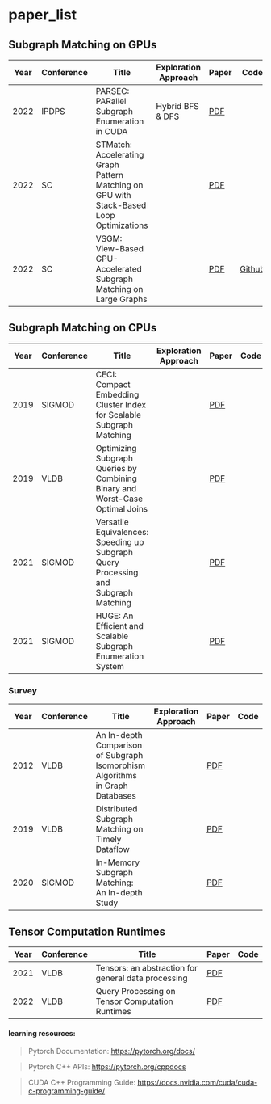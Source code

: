# paper_list

## Subgraph Matching on GPUs

| Year |Conference| Title | Exploration Approach | Paper | Code |
|-----|-----|-----|-----|-----|-----|
|2022|IPDPS|PARSEC: PARallel Subgraph Enumeration in CUDA|Hybrid BFS & DFS|[PDF](https://ieeexplore.ieee.org/stamp/stamp.jsp?tp=&arnumber=9820623)||
|2022|SC|STMatch: Accelerating Graph Pattern Matching on GPU with Stack-Based Loop Optimizations||[PDF](https://pengjiang-hpc.github.io/papers/sc22.pdf)||
|2022|SC|VSGM: View-Based GPU-Accelerated Subgraph Matching on Large Graphs||[PDF](https://dl.acm.org/doi/pdf/10.5555/3571885.3571954)|[Github](https://github.com/kygx-legend/vsgm)|


## Subgraph Matching on CPUs

| Year |Conference| Title | Exploration Approach | Paper | Code |
|-----|-----|-----|-----|-----|-----|
|2019|SIGMOD|CECI: Compact Embedding Cluster Index for Scalable Subgraph Matching||[PDF](https://dl.acm.org/doi/pdf/10.1145/3299869.3300086)||
|2019|VLDB|Optimizing Subgraph Queries by Combining Binary and Worst-Case Optimal Joins||[PDF](http://www.vldb.org/pvldb/vol12/p1692-mhedhbi.pdf)||
|2021|SIGMOD|Versatile Equivalences: Speeding up Subgraph Query Processing and Subgraph Matching||[PDF](https://dl.acm.org/doi/pdf/10.1145/3448016.3457265)||
|2021|SIGMOD|HUGE: An Efficient and Scalable Subgraph Enumeration System||[PDF](https://dl.acm.org/doi/pdf/10.1145/3448016.3457237)||

### Survey
| Year |Conference| Title | Exploration Approach | Paper | Code |
|-----|-----|-----|-----|-----|-----|
|2012|VLDB|An In-depth Comparison of Subgraph Isomorphism Algorithms in Graph Databases||[PDF](https://citeseerx.ist.psu.edu/document?repid=rep1&type=pdf&doi=7592c2edcbd4fbd3018eb69bd9886de9300cec8c)||
|2019|VLDB|Distributed Subgraph Matching on Timely Dataflow||[PDF](http://www.vldb.org/pvldb/vol12/p1099-lai.pdf)||
|2020|SIGMOD|In-Memory Subgraph Matching: An In-depth Study||[PDF](https://shixuansun.github.io/files/SIGMOD20-Study.pdf)||


## Tensor Computation Runtimes


| Year |Conference| Title | Paper | Code |
|-----|-----|-----|-----|-----|
|2021|VLDB|Tensors: an abstraction for general data processing|[PDF](https://www.research-collection.ethz.ch/bitstream/handle/20.500.11850/513207/1/3467861.3467869.pdf)||
|2022|VLDB|Query Processing on Tensor Computation Runtimes|[PDF](https://www.vldb.org/pvldb/vol15/p2811-he.pdf)||



#### learning resources:
> Pytorch Documentation: https://pytorch.org/docs/

> Pytorch C++ APIs: https://pytorch.org/cppdocs

> CUDA C++ Programming Guide: https://docs.nvidia.com/cuda/cuda-c-programming-guide/
